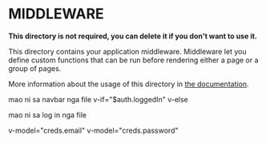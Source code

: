 # MIDDLEWARE

**This directory is not required, you can delete it if you don't want to use it.**

This directory contains your application middleware.
Middleware let you define custom functions that can be run before rendering either a page or a group of pages.

More information about the usage of this directory in [the documentation](https://nuxtjs.org/guide/routing#middleware).


mao ni sa navbar nga file
v-if="$auth.loggedIn"
v-else
 
mao ni sa log in nga file

v-model="creds.email"
v-model="creds.password"


